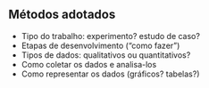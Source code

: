 ## Métodos adotados

+ Tipo do trabalho: experimento? estudo de caso?
+ Etapas de desenvolvimento (“como fazer”)
+ Tipos de dados: qualitativos ou quantitativos?
+ Como coletar os dados e analisa-los
+ Como representar os dados (gráficos? tabelas?)
